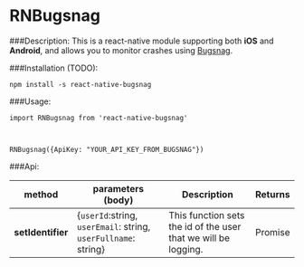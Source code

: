 # RNBugsnag


###Description:
This is a react-native module supporting both **iOS** and **Android**, and allows you to monitor crashes using [Bugsnag](https://bugsnag.com/ ).






###Installation (TODO):


`npm install -s react-native-bugsnag`




###Usage:


    import RNBugsnag from 'react-native-bugsnag'
    
    
    
    RNBugsnag({ApiKey: "YOUR_API_KEY_FROM_BUGSNAG"})
    
    
###Api:

| method | parameters (body) | Description | Returns|
|---------------|-------------------------------------------------|--------------------------------------------------------------|-----|
| **setIdentifier** | {`userId`:string, `userEmail`: string, `userFullname`: string} |  This function sets the id of the user that we will be logging.| Promise |
